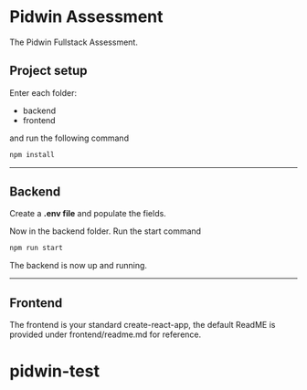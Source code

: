 # Pidwin Assessment

The Pidwin Fullstack Assessment.

## Project setup

Enter each folder:

- backend
- frontend

and run the following command

```bash
npm install
```
---


## Backend

Create a **.env file** and populate the fields.


Now in the backend folder. Run the start
   command
   ```bash
   npm run start
   ```

The backend is now up and running.

---

## Frontend

The frontend is your standard create-react-app, the default ReadME is provided under frontend/readme.md for reference.
# pidwin-test
